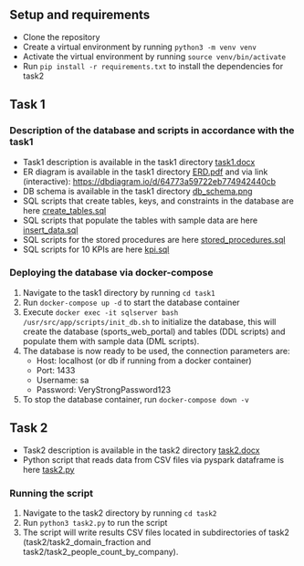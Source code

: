 <!-- readme for  -->

## Setup and requirements
- Clone the repository
- Create a virtual environment by running `python3 -m venv venv`
- Activate the virtual environment by running `source venv/bin/activate`
- Run `pip install -r requirements.txt` to install the dependencies for task2

## Task 1

### Description of the database and scripts in accordance with the task1
- Task1 description is available in the task1 directory [task1.docx](./task1/task1.docx)
- ER diagram is available in the task1 directory [ERD.pdf](./task1/ERD.pdf) and via link (interactive): https://dbdiagram.io/d/64773a59722eb774942440cb
- DB schema is available in the task1 directory [db_schema.png](./task1/db_schema.png)
- SQL scripts that create tables, keys, and constraints in the database are here [create_tables.sql](./task1/scripts/create_tables.sql)
- SQL scripts that populate the tables with sample data are here [insert_data.sql](./task1/scripts/insert_data.sql)
- SQL scripts for the stored procedures are here [stored_procedures.sql](./task1/scripts/stored_procedures.sql)
- SQL scripts for 10 KPIs are here [kpi.sql](./task1/scripts/kpi.sql)

### Deploying the database via docker-compose
1. Navigate to the task1 directory by running `cd task1`
2. Run `docker-compose up -d` to start the database container
3. Execute `docker exec -it sqlserver bash /usr/src/app/scripts/init_db.sh` to initialize the database, this will create the database (sports_web_portal) and tables (DDL scripts) and populate them with sample data (DML scripts).
4. The database is now ready to be used, the connection parameters are:
    - Host: localhost (or db if running from a docker container)
    - Port: 1433
    - Username: sa
    - Password: VeryStrongPassword123
5. To stop the database container, run `docker-compose down -v`


## Task 2

- Task2 description is available in the task2 directory [task2.docx](./task2/task2.docx)
- Python script that reads data from CSV files via pyspark dataframe is here [task2.py](./task2/task2.py)

### Running the script
1. Navigate to the task2 directory by running `cd task2`
2. Run `python3 task2.py` to run the script
3. The script will write results CSV files located in subdirectories of task2 (task2/task2_domain_fraction and task2/task2_people_count_by_company).













